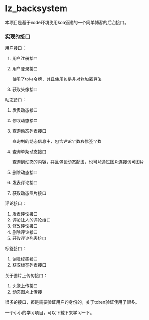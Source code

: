 # lz_backsystem
本项目是基于node环境使用koa搭建的一个简单博客的后台接口。

###  实现的接口

用户接口：

1. 用户注册接口

2. 用户登录接口

   使用了toke令牌，并且使用的是非对称加密算法

3. 获取头像接口

动态接口：

1. 发表动态接口
2. 修改动态接口

3. 查询动态列表接口

   查询到的动态信息中，包含评论个数和标签个数

4. 查询单条动态接口

   查询到动态的内容，并且包含动态配图，也可以通过图片连接访问图片

5. 删除动态接口

6. 发表评论接口

7. 获取动态图片接口

评论接口：

1. 发表评论接口
2. 评论让人的评论接口
3. 修改评论接口
4. 删除评论接口
5. 获取评论列表接口

标签接口：

1. 创建标签接口
2. 获取标签列表接口

关于图片上传的接口：

1. 头像上传接口
2. 动态图片上传接



很多的接口，都是需要验证用户的身份的，关于token验证使用了很多。

一个小小的学习项目，可以下载下来学习一下。











